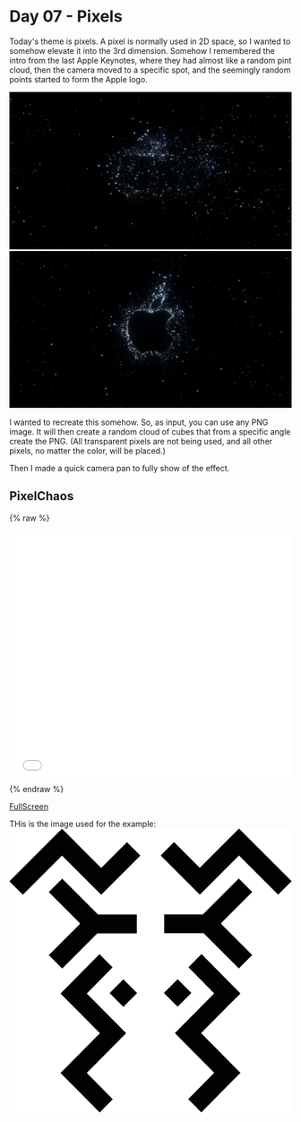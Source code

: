 # Day 07 - Pixels

Today's theme is pixels. A pixel is normally used in 2D space, so I wanted to somehow elevate it into the 3rd dimension.
Somehow I remembered the intro from the last Apple Keynotes, where they had almost like a random pint cloud, then the camera moved to a specific spot, and the seemingly random points started to form the Apple logo.

![Example Image](content/day07/img1.png)
![Example Image](content/day07/img2.png)

I wanted to recreate this somehow. So, as input, you can use any PNG image. It will then create a random cloud of cubes that from a specific angle create the PNG. (All transparent pixels are not being used, and all other pixels, no matter the color, will be placed.)

Then I made a quick camera pan to fully show of the effect.

## PixelChaos

{% raw %}
<iframe src="content/day07/3dPixels/index.html" width="100%" height="450" frameborder="no"></iframe> {% endraw %}

[FullScreen](https://mattsymetry.github.io/GENCG/content/day07/3dPixels/index.html)

THis is the image used for the example:
![Example Image](content/day07/3dPixels/pix-logo.png)